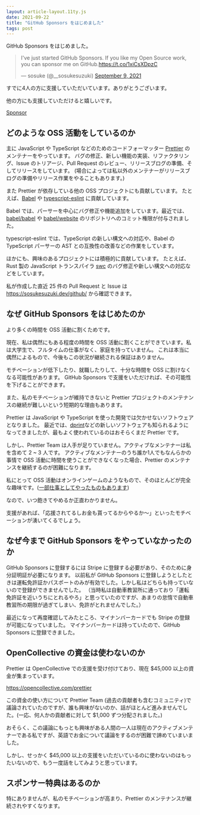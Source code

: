 ```yaml
---
layout: article-layout.11ty.js
date: 2021-09-22
title: "GitHub Sponsors をはじめました"
tags: post
---
```


GitHub Sponsors をはじめました。

<blockquote class="twitter-tweet"><p lang="en" dir="ltr">I&#39;ve just started GitHub Sponsors. If you like my Open Source work, you can sponsor me on GitHub.<a href="https://t.co/1xiCsXDpzC">https://t.co/1xiCsXDpzC</a></p>&mdash; sosuke (@__sosukesuzuki) <a href="https://twitter.com/__sosukesuzuki/status/1435833691842826246?ref_src=twsrc%5Etfw">September 9, 2021</a></blockquote> <script async src="https://platform.twitter.com/widgets.js" charset="utf-8"></script>

すでに4人の方に支援していただいています。ありがとうございます。

他の方にも支援していただけると嬉しいです。

<script async defer src="https://buttons.github.io/buttons.js"></script>
<a class="github-button" href="https://github.com/sponsors/sosukesuzuki" data-color-scheme="no-preference: light; light: light; dark: dark;" data-icon="octicon-heart" aria-label="Sponsor @sosukesuzuki on GitHub">Sponsor</a>

## どのような OSS 活動をしているのか

主に JavaScript や TypeScript などのためのコードフォーマッター [Prettier](https://prettier.io) のメンテナーをやっています。
バグの修正、新しい機能の実装、リファクタリング、Issue のトリアージ、Pull Request のレビュー、リリースブログの準備、そしてリリースをしています。
(場合によっては私以外のメンテナーがリリースブログの準備やリリース作業をやることもあります。)

また Prettier が依存している他の OSS プロジェクトにも貢献しています。
たとえば、[Babel](https://babel.io) や [typescript-eslint](https://github.com/typescript-eslint/typescript-eslint) に貢献しています。

Babel では、パーサーを中心にバグ修正や機能追加をしています。最近では、[babel/babel](https://github.com/babel/babel) や [babel/website](https://github.com/babel/website) のリポジトリへのコミット権限が付与されました。

typescript-eslint では、TypeScript の新しい構文への対応や、Babel の TypeScript パーサーの AST との互換性の改善などの作業をしています。

ほかにも、興味のあるプロジェクトには積極的に貢献しています。
たとえば、Rust 製の JavaScript トランスパイラ [swc](https://github.com/swc-project/swc) のバグ修正や新しい構文への対応などをしています。

私が作成した直近 25 件の Pull Request と Issue は https://sosukesuzuki.dev/github/ から確認できます。

## なぜ GitHub Sponsors をはじめたのか

より多くの時間を OSS 活動に割くためです。

現在、私は偶然にもある程度の時間を OSS 活動に割くことができています。私は大学生で、フルタイムの仕事がなく、家庭を持っていません。
これは本当に偶然によるもので、今後もこの状況が継続される保証はありません。

モチベーションが低下したり、就職したりして、十分な時間を OSS に割けなくなる可能性があります。
GitHub Sponsors で支援をいただければ、その可能性を下げることができます。

また、私のモチベーションが維持できないと Prettier プロジェクトのメンテナンスの継続が難しいという短期的な理由もあります。

Prettier は JavaScript や TypeScript を使った開発では欠かせないソフトウェアとなりました。
最近では、[dprint](https://github.com/dprint/dprint)などの新しいソフトウェアも知られるようになってきましたが、最もよく使われているのはおそらくまだ Prettier です。

しかし、Prettier Team は人手が足りていません。アクティブなメンテナーは私を含めて 2 ~ 3 人です。
アクティブなメンテナーのうち誰か1人でもなんらかの事情で OSS 活動に時間を使うことができなくなった場合、Prettier のメンテナンスを継続するのが困難になります。

私にとって OSS 活動はオンラインゲームのようなもので、そのほとんどが完全な趣味です。([一部仕事としてやったものもあります](https://blog.cybozu.io/entry/2021/01/18/110000))

なので、いつ飽きてやめるか正直わかりません。

支援があれば、「応援されてるしお金も貰ってるからやるか〜」といったモチベーションが湧いてくるでしょう。

## なぜ今まで GitHub Sponsors をやっていなかったのか

GitHub Sponsors に登録するには Stripe に登録する必要があり、そのために身分証明証が必要になります。
以前私が GitHub Sponsors に登録しようとしたときは運転免許証かパスポートのみが有効でした。しかし私はどちらも持っていないので登録ができませんでした。
（当時私は自動車教習所に通っており「運転免許証を近いうちにとれるやろ」と思っていたのですが、あまりの怠惰で自動車教習所の期限が過ぎてしまい、免許がとれませんでした。）

最近になって再度確認してみたところ、マイナンバーカードでも Stripe の登録が可能になっていました。
マイナンバーカードは持っていたので、GitHub Sponsors に登録できました。

## OpenCollective の資金は使わないのか

Prettier は OpenCollective での支援を受け付けており、現在 $45,000 以上の資金が集まっています。

https://opencollective.com/prettier

この資金の使い方について Prettier Team (過去の貢献者も含むコミュニティ)で議論されていたのですが、誰も興味がないのか、話がほとんど進みませんでした。(一応、何人かの貢献者に対して $1,000 ずつ分配されました。)

おそらく、この議論にもっとも興味がある人間の一人は現在のアクティブメンテナーである私ですが、英語でお金について議論をするのが困難で諦めていまいました。

しかし、せっかく $45,000 以上の支援をいただいているのに使わないのはもったいないので、もう一度話をしてみようと思っています。

## スポンサー特典はあるのか

特にありませんが、私のモチベーションが高まり、Prettier のメンテナンスが継続されやすくなります。
